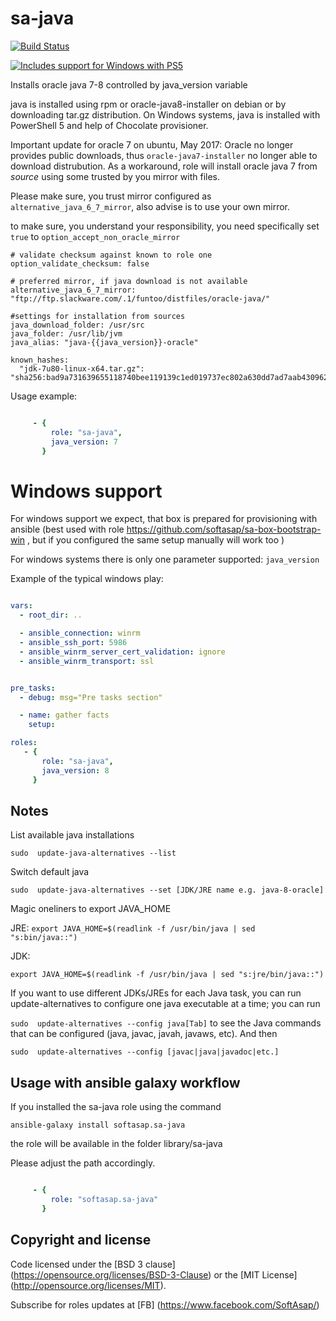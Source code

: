 sa-java
=========

[![Build Status](https://travis-ci.org/softasap/sa-java.svg?branch=master)](https://travis-ci.org/softasap/sa-java)

[![Includes support for Windows with PS5](https://img.shields.io/badge/Windows-Friendly-blue.svg)](https://img.shields.io/badge/Windows-Friendly-blue.svg)

Installs oracle java 7-8 controlled by java_version variable

java is installed using rpm or oracle-java8-installer on debian or by downloading tar.gz distribution.
On Windows systems, java is installed with PowerShell 5 and help of Chocolate provisioner.

Important update for oracle 7 on ubuntu, May 2017:
Oracle no longer provides public downloads, thus `oracle-java7-installer` no longer able to download distrubution.
As a workaround, role will install oracle java 7 from _source_ using some trusted by you mirror with files.

Please make sure, you trust mirror configured as `alternative_java_6_7_mirror`, also advise is to use your own mirror.

to make sure, you understand your responsibility, you need specifically set `true` to `option_accept_non_oracle_mirror`



```
# validate checksum against known to role one
option_validate_checksum: false  

# preferred mirror, if java download is not available
alternative_java_6_7_mirror: "ftp://ftp.slackware.com/.1/funtoo/distfiles/oracle-java/"

#settings for installation from sources
java_download_folder: /usr/src
java_folder: /usr/lib/jvm
java_alias: "java-{{java_version}}-oracle"

known_hashes:
  "jdk-7u80-linux-x64.tar.gz": "sha256:bad9a731639655118740bee119139c1ed019737ec802a630dd7ad7aab4309623"
```

Usage example:

```YAML

     - {
         role: "sa-java",
         java_version: 7
       }

```

# Windows support

For windows support we expect, that box is prepared for provisioning with ansible (best used with role  https://github.com/softasap/sa-box-bootstrap-win ,
but if you configured the same setup manually will work too )

For windows systems there is only one parameter supported:  `java_version`

Example of the typical windows play:

```YAML

vars:
  - root_dir: ..

  - ansible_connection: winrm
  - ansible_ssh_port: 5986
  - ansible_winrm_server_cert_validation: ignore
  - ansible_winrm_transport: ssl


pre_tasks:
  - debug: msg="Pre tasks section"

  - name: gather facts
    setup:

roles:
   - {
       role: "sa-java",
       java_version: 8
     }

```

Notes
-----

List available java installations

`sudo  update-java-alternatives --list`

Switch default java

`sudo  update-java-alternatives --set [JDK/JRE name e.g. java-8-oracle]`

Magic oneliners to export JAVA_HOME

JRE:
`export JAVA_HOME=$(readlink -f /usr/bin/java | sed "s:bin/java::")`

JDK:

`export JAVA_HOME=$(readlink -f /usr/bin/java | sed "s:jre/bin/java::")`


If you want to use different JDKs/JREs for each Java task, you can run update-alternatives to configure one java executable at a time; you can run

`sudo  update-alternatives --config java[Tab]`
to see the Java commands that can be configured (java, javac, javah, javaws, etc). And then

`sudo  update-alternatives --config [javac|java|javadoc|etc.]`

Usage with ansible galaxy workflow
----------------------------------

If you installed the sa-java  role using the command


`
   ansible-galaxy install softasap.sa-java
`

the role will be available in the folder library/sa-java

Please adjust the path accordingly.

```YAML

     - {
         role: "softasap.sa-java"
       }

```



Copyright and license
---------------------

Code licensed under the [BSD 3 clause] (https://opensource.org/licenses/BSD-3-Clause) or the [MIT License] (http://opensource.org/licenses/MIT).

Subscribe for roles updates at [FB] (https://www.facebook.com/SoftAsap/)
